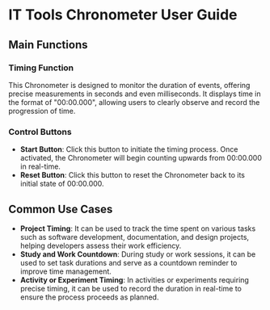 # IT Tools Chronometer User Guide

## Main Functions

### Timing Function
This Chronometer is designed to monitor the duration of events, offering precise measurements in seconds and even milliseconds. It displays time in the format of "00:00.000", allowing users to clearly observe and record the progression of time.

### Control Buttons
 - **Start Button**: Click this button to initiate the timing process. Once activated, the Chronometer will begin counting upwards from 00:00.000 in real-time.
 - **Reset Button**: Click this button to reset the Chronometer back to its initial state of 00:00.000.

## Common Use Cases
 - **Project Timing**: It can be used to track the time spent on various tasks such as software development, documentation, and design projects, helping developers assess their work efficiency.
 - **Study and Work Countdown**: During study or work sessions, it can be used to set task durations and serve as a countdown reminder to improve time management.
 - **Activity or Experiment Timing**: In activities or experiments requiring precise timing, it can be used to record the duration in real-time to ensure the process proceeds as planned.